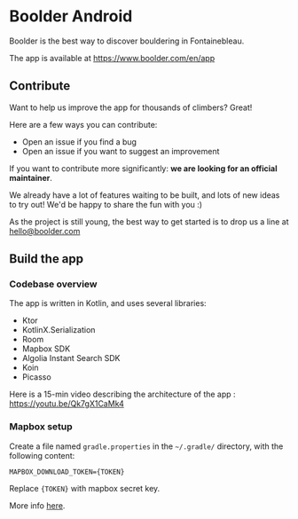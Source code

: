 # Boolder Android

Boolder is the best way to discover bouldering in Fontainebleau.

The app is available at https://www.boolder.com/en/app

## Contribute

Want to help us improve the app for thousands of climbers? Great!

Here are a few ways you can contribute:
- Open an issue if you find a bug
- Open an issue if you want to suggest an improvement

If you want to contribute more significantly: **we are looking for an official maintainer**.

We already have a lot of features waiting to be built, and lots of new ideas to try out!
We'd be happy to share the fun with you :)

As the project is still young, the best way to get started is to drop us a line at hello@boolder.com


## Build the app

### Codebase overview

The app is written in Kotlin, and uses several libraries:
- Ktor 
- KotlinX.Serialization 
- Room 
- Mapbox SDK 
- Algolia Instant Search SDK 
- Koin 
- Picasso

Here is a 15-min video describing the architecture of the app : https://youtu.be/Qk7gX1CaMk4

### Mapbox setup

Create a file named `gradle.properties` in the `~/.gradle/` directory, with the following content:

```
MAPBOX_DOWNLOAD_TOKEN={TOKEN}
```

Replace `{TOKEN}` with mapbox secret key.

More info [here](https://docs.mapbox.com/help/troubleshooting/private-access-token-android-and-ios/).

